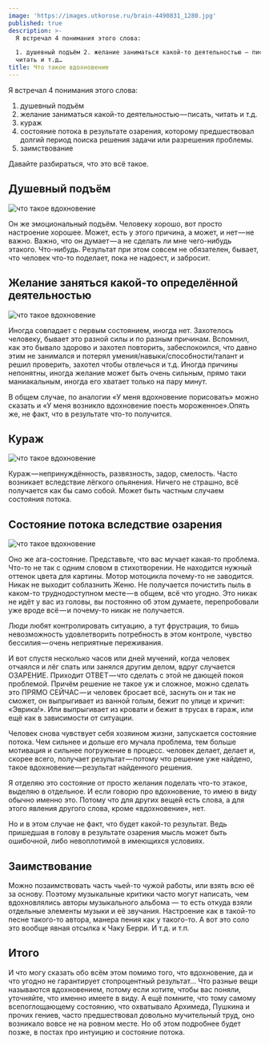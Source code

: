 ```yaml
---
image: 'https://images.utkorose.ru/brain-4490831_1280.jpg'
published: true
description: >-
  Я встречал 4 понимания этого слова:

  1. душевный подъём 2. желание заниматься какой-то деятельностью — писать,
  читать и т.д…
title: Что такое вдохновение
---
```

Я встречал 4 понимания этого слова:

1. душевный подъём
2. желание заниматься какой-то деятельностью — писать, читать и т.д.
3. кураж
4. состояние потока в результате озарения, которому предшествовал долгий период поиска решения задачи или разрешения проблемы.
5. заимствование

Давайте разбираться, что это всё такое.

## Душевный подъём

![что такое вдохновение](https://images.utkorose.ru/wiinsp/wiinspiration.jpg)

Он же эмоциональный подъём. Человеку хорошо, вот просто настроение хорошее. Может, есть у этого причина, а может, и нет — не важно. Важно, что он думает — а не сделать ли мне чего-нибудь этакого. Что-нибудь. Результат при этом совсем не обязателен, бывает, что человек что-то поделает, пока не надоест, и забросит.

## Желание заняться какой-то определённой деятельностью

![что такое вдохновение](https://images.utkorose.ru/wiinsp/0_5vMl7ycQWbyHKfeB.jpg)

Иногда совпадает с первым состоянием, иногда нет. Захотелось человеку, бывает это разной силы и по разным причинам. Вспомнил, как это бывало здорово и захотел повторить, забеспокоился, что давно этим не занимался и потерял умения/навыки/способности/талант и решил проверить, захотел чтобы отвлечься и т.д. Иногда причины непонятны, иногда желание может быть очень сильным, прямо таки маниакальным, иногда его хватает только на пару минут.

В общем случае, по аналогии «У меня вдохновение порисовать» можно сказать и «У меня возникло вдохновение поесть мороженное».Опять же, не факт, что в результате что-то получится.

## Кураж

![что такое вдохновение](https://images.utkorose.ru/wiinsp/kuraj.jpg)

Кураж — непринуждённость, развязность, задор, смелость. Часто возникает вследствие лёгкого опьянения. Ничего не страшно, всё получается как бы само собой. Может быть частным случаем состояния потока.

## Состояние потока вследствие озарения

![что такое вдохновение](https://images.utkorose.ru/wiinsp/slowpokk.jpg)

Оно же ага-состояние. Представьте, что вас мучает какая-то проблема. Что-то не так с одним словом в стихотворении. Не находится нужный оттенок цвета для картины. Мотор мотоцикла почему-то не заводится. Никак не выходит соблазнить Женю. Не получается почистить пыль в каком-то труднодоступном месте — в общем, всё что угодно. Это никак не идёт у вас из головы, вы постоянно об этом думаете, перепробовали уже вроде всё — и почему-то никак не получается.

Люди любят контролировать ситуацию, а тут фрустрация, то бишь невозможность удовлетворить потребность в этом контроле, чувство бессилия — очень неприятные переживания.

И вот спустя несколько часов или дней мучений, когда человек отчаялся и лёг спать или занялся другим делом, вдруг случается ОЗАРЕНИЕ. Приходит ОТВЕТ — что сделать с этой не дающей покоя проблемой. Причём решение не такое уж и сложное, можно сделать это ПРЯМО СЕЙЧАС — и человек бросает всё, заснуть он и так не сможет, он выпрыгивает из ванной голым, бежит по улице и кричит: «Эврика!». Или выпрыгивает из кровати и бежит в трусах в гараж, или ещё как в зависимости от ситуации.

Человек снова чувствует себя хозяином жизни, запускается состояние потока. Чем сильнее и дольше его мучала проблема, тем больше мотивация и сильнее погружение в процесс. человек делает, делает и, скорее всего, получает результат — потому что решение уже найдено, такое вдохновение — результат найденного решения.

Я отделяю это состояние от просто желания поделать что-то этакое, выделяю в отдельное. И если говорю про вдохновение, то имею в виду обычно именно это. Потому что для других вещей есть слова, а для этого явления другого слова, кроме «вдохновение», нет.

Но и в этом случае не факт, что будет какой-то результат. Ведь пришедшая в голову в результате озарения мысль может быть ошибочной, либо невоплотимой в имеющихся условиях.

## Заимствование

Можно позаимствовать часть чьей-то чужой работы, или взять всю её за основу. Поэтому музыкальные критики часто могут написать, чем вдохновлялись авторы музыкального альбома — то есть откуда взяли отдельные элементы музыки и её звучания. Настроение как в такой-то песне такого-то автора, манера пения как у такого-то. А вот это соло это вообще явная отсылка к Чаку Берри. И т.д. и т.п.

## Итого

И что могу сказать обо всём этом помимо того, что вдохновение, да и что угодно не гарантирует стопроцентный результат… Что разные вещи называются вдохновением, потому если хотите, чтобы вас поняли, уточняйте, что именно имеете в виду. А ещё помните, что тому самому всепоглощающему состоянию, что охватывало Архимеда, Пушкина и прочих гениев, часто предшествовал довольно мучительный труд, оно возникало вовсе не на ровном месте. Но об этом подробнее будет позже, в постах про интуицию и состояние потока.
